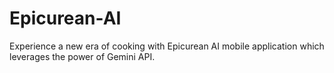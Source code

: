 # Epicurean-AI
Experience a new era of cooking with Epicurean AI mobile application which leverages the power of Gemini API.
